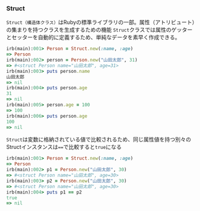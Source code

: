 ### Struct
`Struct（構造体クラス）`はRubyの標準ライブラリの一部。属性（アトリビュート）の集まりを持つクラスを生成するための機能
`Struct`クラスでは属性のゲッターとセッターを自動的に定義するため、単純なデータを素早く作成できる。
```ruby
irb(main):001> Person = Struct.new(:name, :age)
=> Person
irb(main):002> person = Person.new("山田太郎", 31)
=> #<struct Person name="山田太郎", age=31>
irb(main):003> puts person.name
山田太郎
=> nil
irb(main):004> puts person.age
31
=> nil
irb(main):005> person.age = 100
=> 100
irb(main):006> puts person.age
100
=> nil
```
`Struct`は変数に格納されている値で比較されるため、同じ属性値を持つ別々のStructインスタンスは`==`で比較すると`true`になる
```ruby
irb(main):001> Person = Struct.new(:name, :age)
=> Person
irb(main):002> p1 = Person.new("山田太郎", 30)
=> #<struct Person name="山田太郎", age=30>
irb(main):003> p2 = Person.new("山田太郎", 30)
=> #<struct Person name="山田太郎", age=30>
irb(main):004> puts p1 == p2
true
=> nil
```

